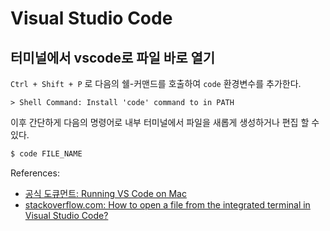 # Visual Studio Code

## 터미널에서 vscode로 파일 바로 열기

`Ctrl + Shift + P` 로 다음의 쉘-커맨드를 호출하여 `code` 환경변수를 추가한다.
```
> Shell Command: Install 'code' command to in PATH
```

이후 간단하게 다음의 명령어로 내부 터미널에서 파일을 새롭게 생성하거나 편집 할 수 있다.
``` sh
$ code FILE_NAME
```

References:
- [공식 도큐먼트: Running VS Code on Mac](https://code.visualstudio.com/docs/setup/mac#_command-line)
- [stackoverflow.com: How to open a file from the integrated terminal in Visual Studio Code?](https://stackoverflow.com/questions/41377489/how-to-open-a-file-from-the-integrated-terminal-in-visual-studio-code)

